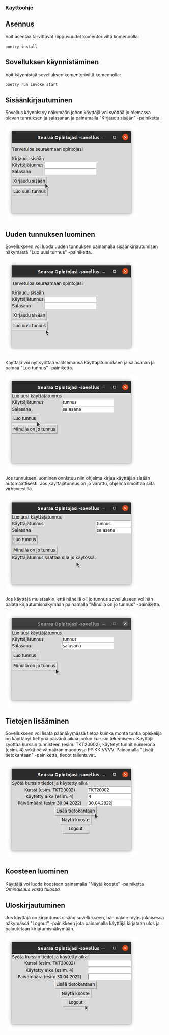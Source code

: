 ### Käyttöohje

## Asennus
Voit asentaa tarvittavat riippuvuudet komentoriviltä komennolla:
```
poetry install
```

## Sovelluksen käynnistäminen

Voit käynnistää sovelluksen komentoriviltä komennolla:
```
poetry run invoke start
```

## Sisäänkirjautuminen

Sovellus käynnistyy näkymään johon käyttäjä voi syöttää jo olemassa olevan tunnuksen ja salasanan ja painamalla "Kirjaudu sisään" -painiketta.

![Kirjaudu sisään](https://github.com/hhuuskon/ohte-harjoitustyo/blob/master/SeuraaOpintojasi/dokumentaatio/kuvat/kirjaudusisaan.png)

## Uuden tunnuksen luominen

Sovellukseen voi luoda uuden tunnuksen painamalla sisäänkirjautumisen näkymästä "Luo uusi tunnus" -painiketta.

![Luo uusi tunnus](https://github.com/hhuuskon/ohte-harjoitustyo/blob/master/SeuraaOpintojasi/dokumentaatio/kuvat/luotunnus.png)

Käyttäjä voi nyt syöttää valitsemansa käyttäjätunnuksen ja salasanan ja painaa "Luo tunnus" -painiketta.

![Luo tunnus](https://github.com/hhuuskon/ohte-harjoitustyo/blob/master/SeuraaOpintojasi/dokumentaatio/kuvat/luouusitunnus.png)

Jos tunnuksen luominen onnistuu niin ohjelma kirjaa käyttäjän sisään automaattisesti.
Jos käyttäjätunnus on jo varattu, ohjelma ilmoittaa siitä virheviestillä.

![Virhe](https://github.com/hhuuskon/ohte-harjoitustyo/blob/master/SeuraaOpintojasi/dokumentaatio/kuvat/tunnusonjoolemassa.png)

Jos käyttäjä muistaakin, että hänellä oli jo tunnus sovellukseen voi hän palata kirjautumisnäkymään painamalla "Minulla on jo tunnus" -painiketta.

![Tunnus jo olemassa](https://github.com/hhuuskon/ohte-harjoitustyo/blob/master/SeuraaOpintojasi/dokumentaatio/kuvat/minullaonjotunnus.png)

## Tietojen lisääminen

Sovellukseen voi lisätä päänäkymässä tietoa kuinka monta tuntia opiskelija on käyttänyt tiettynä päivänä aikaa jonkin kurssin tekemiseen.
Käyttäjä syöttää kurssin tunnisteen (esim. TKT20002), käytetyt tunnit numerona (esim. 4) sekä päivämäärän muodossa PP.KK.VVVV.
Painamalla "Lisää tietokantaan" -painiketta, tiedot tallentuvat.

![Lisää kurssin tiedot](https://github.com/hhuuskon/ohte-harjoitustyo/blob/master/SeuraaOpintojasi/dokumentaatio/kuvat/lisaatietokantaan.png)

## Koosteen luominen

Käyttäjä voi luoda koosteen painamalla "Näytä kooste" -painiketta *Ominaisuus vasta tulossa*

## Uloskirjautuminen

Jos käyttäjä on kirjautunut sisään sovellukseen, hän näkee myös jokaisessa näkymässä "Logout" -painikkeen jota painamalla käyttäjä kirjataan ulos ja palautetaan kirjatumisnäkymään.

![Kirjaudu ulos](https://github.com/hhuuskon/ohte-harjoitustyo/blob/master/SeuraaOpintojasi/dokumentaatio/kuvat/logout.png)






